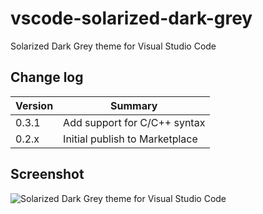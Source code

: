 # vscode-solarized-dark-grey

Solarized Dark Grey theme for Visual Studio Code

## Change log

Version | Summary
------- | -------
0.3.1   | Add support for C/C++ syntax
0.2.x   | Initial publish to Marketplace

## Screenshot

![Solarized Dark Grey theme for Visual Studio Code](https://github.com/ristomatti/vscode-solarized-dark-grey/raw/master/screenshot.png)
